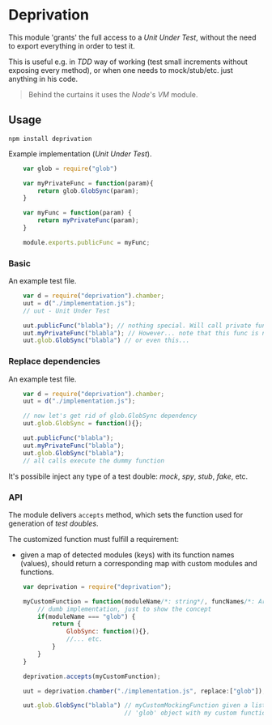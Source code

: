 # Deprivation

This module 'grants' the full access to a *Unit Under Test*, without the need to export everything in order to test it.

This is useful e.g. in *TDD* way of working (test small increments without exposing every method), or when one needs to
mock/stub/etc. just anything in his code.

 > Behind the curtains it uses the *Node*'s *VM* module.

## Usage

`npm install deprivation`

Example implementation (*Unit Under Test*).

```javascript
    var glob = require("glob")

    var myPrivateFunc = function(param){
        return glob.GlobSync(param);
    }

    var myFunc = function(param) {
        return myPrivateFunc(param);
    }

    module.exports.publicFunc = myFunc;
```

### Basic

An example test file.

```javascript
    var d = require("deprivation").chamber;
    uut = d("./implementation.js");
    // uut - Unit Under Test

    uut.publicFunc("blabla"); // nothing special. Will call private func, which calls the original original glob.GlobSync.
    uut.myPrivateFunc("blabla"); // However... note that this func is not exported, but still accessible in a test!
    uut.glob.GlobSync("blabla") // or even this...
```

### Replace dependencies

An example test file.

```javascript
    var d = require("deprivation").chamber;
    uut = d("./implementation.js");

    // now let's get rid of glob.GlobSync dependency
    uut.glob.GlobSync = function(){};

    uut.publicFunc("blabla");
    uut.myPrivateFunc("blabla");
    uut.glob.GlobSync("blabla");
    // all calls execute the dummy function
```

It's possibile inject any type of a test double: *mock*, *spy*, *stub*, *fake*, etc.

### API

The module delivers `accepts` method, which sets the function used for generation of *test doubles*.

The customized function must fulfill a requirement:
 - given a map of detected modules (keys) with its function names (values), should return a corresponding map with custom modules and functions.

```javascript
    var deprivation = require("deprivation");

    myCustomFunction = function(moduleName/*: string*/, funcNames/*: Array<string>*/) {
        // dumb implementation, just to show the concept
        if(moduleName === "glob") {
            return {
                GlobSync: function(){},
                //... etc.
            }
        }
    }

    deprivation.accepts(myCustomFunction);

    uut = deprivation.chamber("./implementation.js", replace:["glob"]);

    uut.glob.GlobSync("blabla") // myCustomMockingFunction given a list of functions from glob, returns a replacement
                                // 'glob' object with my custom functions

```
